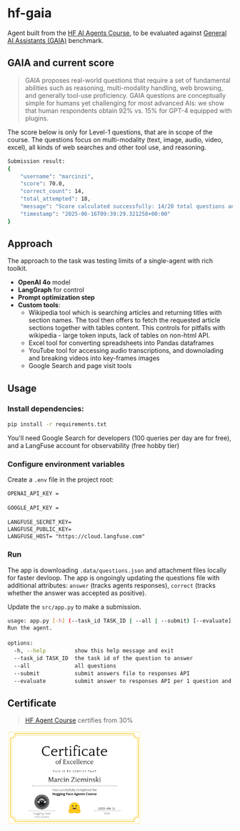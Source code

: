 # hf-gaia

Agent built from the [HF AI Agents Course](https://huggingface.co/learn/agents-course/en/unit0/introduction), to be evaluated against [General AI Assistants (GAIA)](https://arxiv.org/abs/2311.12983) benchmark.

## GAIA and current score

> GAIA proposes real-world questions that require a set of fundamental abilities such as reasoning, multi-modality handling, web browsing, and generally tool-use proficiency. GAIA questions are conceptually simple for humans yet challenging for most advanced AIs: we show that human respondents obtain 92\% vs. 15\% for GPT-4 equipped with plugins.

The score below is only for Level-1 questions, that are in scope of the course. The questions focus on multi-modality (text, image, audio, video, excel), all kinds of web searches and other tool use, and reasoning.

```sh
Submission result:
{
    "username": "marcinzi",
    "score": 70.0,
    "correct_count": 14,
    "total_attempted": 18,
    "message": "Score calculated successfully: 14/20 total questions answered correctly (18 valid tasks attempted). High score updated on leaderboard.",
    "timestamp": "2025-06-16T09:39:29.321258+00:00"
}
```

## Approach

The approach to the task was testing limits of a single-agent with rich toolkit. 

- **OpenAI 4o** model
- **LangGraph** for control
- **Prompt optimization step**
- **Custom tools**:
  - Wikipedia tool which is searching articles and returning titles with section names. The tool then offers to fetch the requested article sections together with tables content. This controls for pitfalls with wikipedia - large token inputs, lack of tables on non-html API.
  - Excel tool for converting spreadsheets into Pandas dataframes
  - YouTube tool for accessing audio transcriptions, and downolading and breaking videos into key-frames images
  - Google Search and page visit tools

## Usage

### Install dependencies:
```sh
pip install -r requirements.txt
```

You'll need Google Search for developers (100 queries per day are for free),
and a LangFuse account for observability (free hobby tier)

### Configure environment variables
Create a `.env` file in the project root:
```
OPENAI_API_KEY =

GOOGLE_API_KEY = 

LANGFUSE_SECRET_KEY= 
LANGFUSE_PUBLIC_KEY= 
LANGFUSE_HOST= "https://cloud.langfuse.com"
```

### Run

The app is downloading `.data/questions.json` and attachment files locally for faster devloop.
The app is ongoingly updating the questions file with additional attributes: `answer` (tracks agents responses), `correct` (tracks whether the answer was accepted as positive).

Update the `src/app.py` to make a submission.

```sh
usage: app.py [-h] (--task_id TASK_ID | --all | --submit) [--evaluate]                                                                              
Run the agent.

options:
  -h, --help         show this help message and exit
  --task_id TASK_ID  the task id of the question to answer
  --all              all questions
  --submit           submit answers file to responses API
  --evaluate         submit answer to responses API per 1 question and evaluate if answer is correct
```

## Certificate

> [HF Agent Course](https://huggingface.co/learn/agents-course) certifies from 30%

<img src='../docs/Hugging%20Face%20-%20Agents%20Course%20certificate%20-%20Marcin%20Zieminski.webp' alt='HF Agent Course Certificate - Marcin Zieminski' width='300' />
